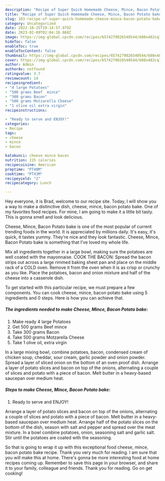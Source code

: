 ```yaml
---
description: "Recipe of Super Quick Homemade Cheese, Mince, Bacon Potato bake"
title: "Recipe of Super Quick Homemade Cheese, Mince, Bacon Potato bake"
slug: 103-recipe-of-super-quick-homemade-cheese-mince-bacon-potato-bake
category: Uncategorized
date: 2022-10-25T19:14:57.979Z
date: 2023-02-09T02:04:18.868Z
image: https://img-global.cpcdn.com/recipes/6574279026540544/680x482cq70/cheese-mince-bacon-potato-bake-recipe-main-photo.jpg
hideToc: false
enableToc: true
enableTocContent: false
thumbnail: https://img-global.cpcdn.com/recipes/6574279026540544/680x482cq70/cheese-mince-bacon-potato-bake-recipe-main-photo.jpg
cover: https://img-global.cpcdn.com/recipes/6574279026540544/680x482cq70/cheese-mince-bacon-potato-bake-recipe-main-photo.jpg
author: Admin
authorAv: notfound
ratingvalue: 3.7
reviewcount: 14
recipeingredient:
- "4 large Potatoes"
- "500 grams Beef  mince"
- "300 grams Bacon"
- "500 grams Motzarella Cheese"
- "1 olive oil extra virgin"
recipeinstructions:

- "Ready to serve and ENJOY!"
categories:
- Recipe
tags:
- cheese
- mince
- bacon

katakunci: cheese mince bacon 
nutrition: 215 calories
recipecuisine: American
preptime: "PT40M"
cooktime: "PT43M"
recipeyield: "2"
recipecategory: Lunch

---
```



Hey everyone, it is Brad, welcome to our recipe site. Today, I will show you a way to make a distinctive dish, cheese, mince, bacon potato bake. One of my favorites food recipes. For mine, I am going to make it a little bit tasty. This is gonna smell and look delicious.

Cheese, Mince, Bacon Potato bake is one of the most popular of current trending foods in the world. It is appreciated by millions daily. It's easy, it's quick, it tastes yummy. They're nice and they look fantastic. Cheese, Mince, Bacon Potato bake is something that I've loved my whole life.

Mix all ingredients together in a large bowl, making sure the potatoes are well coated with the mayonnaise. COOK THE BACON: Spread the bacon strips out across a large rimmed baking sheet pan and place on the middle rack of a COLD oven. Remove it from the oven when it is as crisp or crunchy as you like. Place the potatoes, bacon and onion mixture and half of the cheese into a casserole dish.


To get started with this particular recipe, we must prepare a few components. You can cook cheese, mince, bacon potato bake using 5 ingredients and 0 steps. Here is how you can achieve that.

<!--inarticleads1-->

##### The ingredients needed to make Cheese, Mince, Bacon Potato bake:

1. Make ready 4 large Potatoes
1. Get 500 grams Beef  mince
1. Take 300 grams Bacon
1. Take 500 grams Motzarella Cheese
1. Take 1 olive oil, extra virgin


In a large mixing bowl, combine potatoes, bacon, condensed cream of chicken soup, cheddar, sour cream, garlic powder and onion powder. Spread a layer of sliced onion on the bottom of an oven proof dish. Arrange a layer of potato slices and bacon on top of the onions, alternating a couple of slices and potato with a piece of bacon. Melt butter in a heavy-based saucepan over medium heat. 

<!--inarticleads2-->

##### Steps to make Cheese, Mince, Bacon Potato bake:


1. Ready to serve and ENJOY!

Arrange a layer of potato slices and bacon on top of the onions, alternating a couple of slices and potato with a piece of bacon. Melt butter in a heavy-based saucepan over medium heat. Arrange half of the potato slices on the bottom of the dish, season with salt and pepper and spread over the meat mixture. In a bowl combine potatoes, onion, seasoning salt and garlic salt. Stir until the potatoes are coated with the seasoning. 

So that is going to wrap it up with this exceptional food cheese, mince, bacon potato bake recipe. Thank you very much for reading. I am sure that you will make this at home. There's gonna be more interesting food at home recipes coming up. Remember to save this page in your browser, and share it to your family, colleague and friends. Thank you for reading. Go on get cooking!
